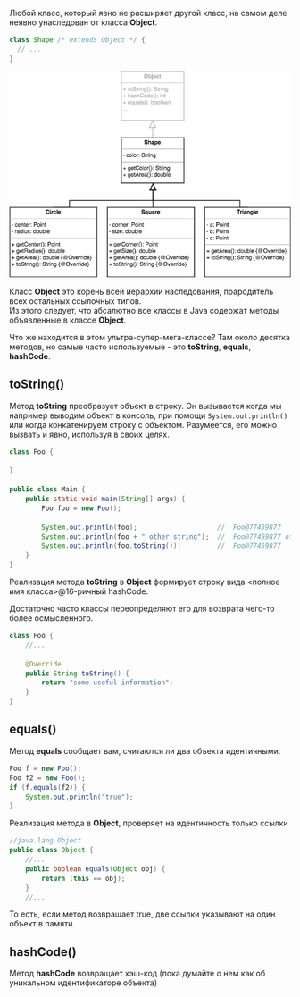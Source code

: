 Любой класс, который явно не расширяет другой класс, на самом деле неявно унаследован от класса **Object**.
```java
class Shape /* extends Object */ {
  // ...
}
```
![](assets/object-01.png)

Класс **Object** это корень всей иерархии наследования, прародитель всех остальных ссылочных типов.  
Из этого следует, что абсалютно все классы в Java содержат методы объявленные в классе **Object**.

Что же находится в этом ультра-супер-мега-классе?
Там около десятка методов, но самые часто используемые - это **toString**, **equals**, **hashCode**.

## toString()
Метод **toString** преобразует объект в строку. Он вызывается когда мы например выводим объект в консоль, при помощи ```System.out.println()``` или когда конкатенируем строку с объектом. Разумеется, его можно вызвать и явно, используя в своих целях. 
```java
class Foo {

}

public class Main {
    public static void main(String[] args) {
        Foo foo = new Foo();
        
        System.out.println(foo);                    //  Foo@77459877
        System.out.println(foo + " other string");  //  Foo@77459877 other string
        System.out.println(foo.toString());         //  Foo@77459877
    }
}
```
Реализация метода **toString** в **Object** формирует строку вида <полное имя класса>@16-ричный hashCode. 

Достаточно часто классы переопределяют его для возврата чего-то более осмысленного.
```java
class Foo {
    //...
    
    @Override
    public String toString() {
        return "some useful information";
    }
}
```

## equals()
Метод **equals** сообщает вам, считаются ли два объекта идентичными.  
```java
Foo f = new Foo();
Foo f2 = new Foo();
if (f.equals(f2)) {
    System.out.println("true");
}
```

Реализация метода в **Object**, проверяет на идентичность только ссылки
```java
//java.lang.Object
public class Object {
    //...
    public boolean equals(Object obj) {
        return (this == obj);
    }
    //...
```
То есть, если метод возвращает true, две ссылки указывают на один объект в памяти.

## hashCode()
Метод **hashCode** возвращает хэш-код (пока думайте о нем как об уникальном идентификаторе объекта)


